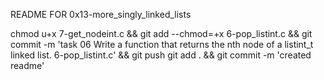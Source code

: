 README FOR 0x13-more_singly_linked_lists

chmod u+x 7-get_nodeint.c && git add --chmod=+x 6-pop_listint.c && git commit -m 'task 06 Write a function that returns the nth node of a listint_t linked list. 6-pop_listint.c' && git push
git add . && git commit -m 'created readme'